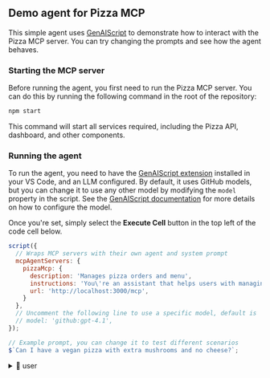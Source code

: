 ## Demo agent for Pizza MCP

This simple agent uses [GenAIScript](https://microsoft.github.io/genaiscript/) to demonstrate how to interact with the Pizza MCP server. You can try changing the prompts and see how the agent behaves.

### Starting the MCP server
Before running the agent, you first need to run the Pizza MCP server. You can do this by running the following command in the root of the repository:

```bash
npm start
```

This command will start all services required, including the Pizza API, dashboard, and other components.

### Running the agent
To run the agent, you need to have the [GenAIScript extension](https://marketplace.visualstudio.com/items?itemName=genaiscript.genaiscript-vscode) installed in your VS Code, and an LLM configured. By default, it uses GitHub models, but you can change it to use any other model by modifying the `model` property in the script. See the [GenAIScript documentation](https://microsoft.github.io/genaiscript/configuration/#model-selection) for more details on how to configure the model.

Once you're set, simply select the **Execute Cell** button in the top left of the code cell below.

```js
script({
  // Wraps MCP servers with their own agent and system prompt
  mcpAgentServers: {
    pizzaMcp: {
      description: 'Manages pizza orders and menu',
      instructions: 'You\'re an assistant that helps users with managing pizza orders and menu information. Use ONLY provided tools to get information and perform actions on behalf of the user. If you can\'t do the specified task, says that you can\'t do it.',
      url: 'http://localhost:3000/mcp',
    }
  },
  // Uncomment the following line to use a specific model, default is 'github:gpt-4.1' (uses GitHub models)
  // model: 'github:gpt-4.1',
});

// Example prompt, you can change it to test different scenarios
$`Can I have a vegan pizza with extra mushrooms and no cheese?`;
```

<!-- genaiscript output start -->

<details>
<summary>👤 user</summary>

```md
Can I have a vegan pizza with extra mushrooms and no cheese?
```

</details>

<!-- genaiscript output end -->



